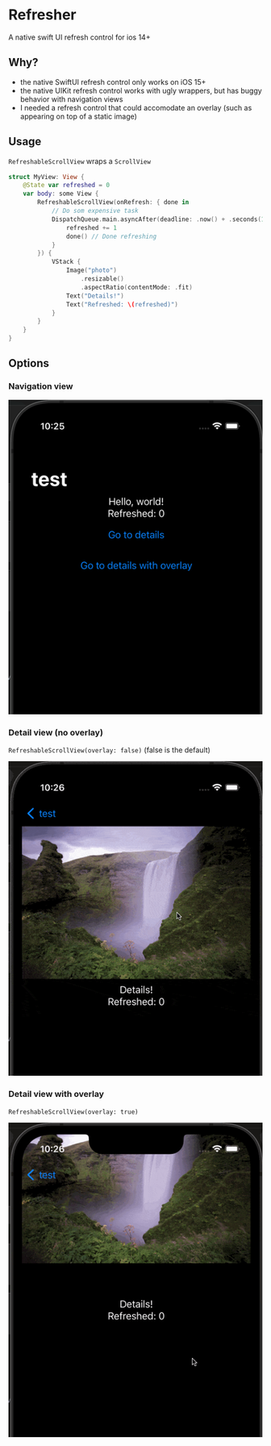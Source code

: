 # Refresher

A native swift UI refresh control for ios 14+

## Why?

- the native SwiftUI refresh control only works on iOS 15+
- the native UIKit refresh control works with ugly wrappers, but has buggy behavior with navigation views
- I needed a refresh control that could accomodate an overlay (such as appearing on top of a static image)

## Usage 

`RefreshableScrollView` wraps a `ScrollView`
```swift
struct MyView: View {
    @State var refreshed = 0
    var body: some View {
        RefreshableScrollView(onRefresh: { done in 
            // Do som expensive task
            DispatchQueue.main.asyncAfter(deadline: .now() + .seconds(1)) {
                refreshed += 1
                done() // Done refreshing
            }
        }) {
            VStack {
                Image("photo")
                    .resizable()
                    .aspectRatio(contentMode: .fit)
                Text("Details!")
                Text("Refreshed: \(refreshed)")
            }
        }
    }
}

```

## Options

### Navigation view
![bla](/images/nav.gif)


### Detail view (no overlay)

`RefreshableScrollView(overlay: false)` (false is the default)

![bla](/images/details1.gif)


### Detail view with overlay

`RefreshableScrollView(overlay: true)`

![bla](/images/details2.gif)